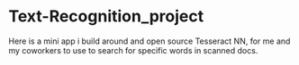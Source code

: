 # Text-Recognition_project
Here is a mini app i build around and open source Tesseract NN, for me and my coworkers to use to search for specific words in scanned docs.
